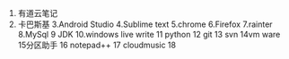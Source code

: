 1. 有道云笔记
2. 卡巴斯基
3.Android Studio
4.Sublime text
5.chrome
6.Firefox
7.rainter
8.MySql
9 JDK
10.windows live write
11 python
12 git
13 svn
14vm ware
15分区助手
16 notepad++
17 cloudmusic
18 
